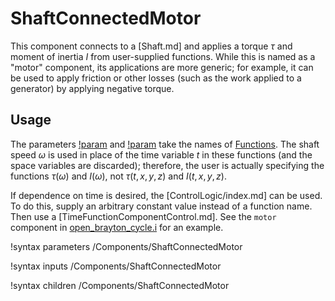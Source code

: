 # ShaftConnectedMotor

This component connects to a [Shaft.md] and applies a torque $\tau$ and moment
of inertia $I$ from user-supplied functions. While this is named as a "motor"
component, its applications are more generic; for example, it can be used to
apply friction or other losses (such as the work applied to a generator) by
applying negative torque.

## Usage

The parameters [!param](/Components/ShaftConnectedMotor/torque) and
[!param](/Components/ShaftConnectedMotor/inertia) take the names of
[Functions](framework:Functions/index.md). The shaft speed $\omega$ is used in place of
the time variable $t$ in these functions (and the space variables are
discarded); therefore, the user is actually specifying the functions
$\tau(\omega)$ and $I(\omega)$, not $\tau(t,x,y,z)$ and $I(t,x,y,z)$.

If dependence on time is desired, the [ControlLogic/index.md] can be used. To
do this, supply an arbitrary constant value instead of a function name. Then
use a [TimeFunctionComponentControl.md]. See the `motor` component in
[open_brayton_cycle.i](test/tests/problems/brayton_cycle/open_brayton_cycle.i)
for an example.

!syntax parameters /Components/ShaftConnectedMotor

!syntax inputs /Components/ShaftConnectedMotor

!syntax children /Components/ShaftConnectedMotor
